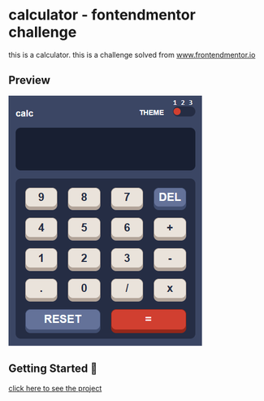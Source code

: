 # calculator - fontendmentor challenge
this is a calculator. this is a challenge solved from www.frontendmentor.io

## Preview

![](https://github.com/fabio-andres/calculator/blob/main/Captura%20de%20pantalla%202023-01-08%20213438.png)

## Getting Started 🚀

[click here to see the project](https://fabio-andres.github.io/calculator/)
